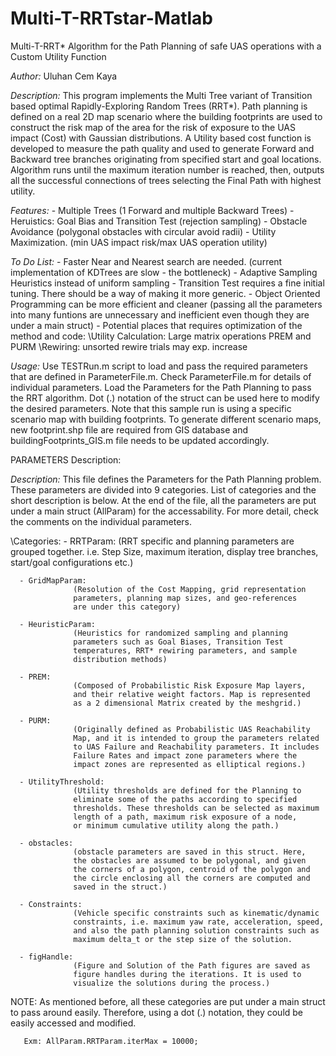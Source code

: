 # Multi-T-RRTstar-Matlab
Multi-T-RRT* Algorithm for the Path Planning of safe UAS operations with a Custom Utility Function

*Author:* Uluhan Cem Kaya
 
*Description:* This program implements the Multi Tree variant of
Transition based optimal Rapidly-Exploring Random Trees (RRT*). 
Path planning is defined on a real 2D map scenario where the building
footprints are used to construct the risk map of the area for the risk of 
exposure to the UAS impact (Cost) with Gaussian distributions. A Utility 
based cost function is developed to measure the path quality and used to 
generate Forward and Backward tree branches originating from specified 
start and goal locations. Algorithm runs until the maximum iteration 
number is reached, then, outputs all the successful connections of trees 
selecting the Final Path with highest utility. 
 
 *Features:*
     - Multiple Trees  (1 Forward and multiple Backward Trees)
     - Heruistics: Goal Bias and Transition Test (rejection sampling)
     - Obstacle Avoidance (polygonal obstacles with circular avoid radii)
     - Utility Maximization. 
       (min UAS impact risk/max UAS operation utility)

*To Do List:*
     - Faster Near and Nearest search are needed.
       (current implementation of KDTrees are slow - the bottleneck)
     - Adaptive Sampling Heuristics instead of uniform sampling
     - Transition Test requires a fine initial tuning. There should be 
       a way of making it more generic.
     - Object Oriented Programming can be more efficient and cleaner
       (passing all the parameters into many funtions are unnecessary and
       inefficient even though they are under a main struct)
     - Potential places that requires optimization of the method and code:
            \Utility Calculation: Large matrix operations PREM and PURM
            \Rewiring: unsorted rewire trials may exp. increase

*Usage:* Use TESTRun.m script to load and pass the required parameters 
         that are defined in ParameterFile.m.
         Check ParameterFile.m for details of individual parameters.
	     Load the Parameters for the Path Planning to pass the RRT
	     algorithm. Dot (.) notation of the struct can be used here to
     modify the desired parameters. Note that this sample run
is using a specific scenario map with building footprints. To generate
different scenario maps, new footprint.shp file are required from GIS database
and buildingFootprints_GIS.m file needs to be updated accordingly.


 

PARAMETERS Description:

*Description:* This file defines the Parameters for the Path Planning
problem. These parameters are divided into 9 categories. List of
categories and the short description is below. At the end of the file, 
all the parameters are put under a main struct (AllParam) for the 
accessability. For more detail, check the comments on the individual parameters.

\Categories:
      - RRTParam:
                  (RRT specific and planning parameters are grouped 
                  together. i.e. Step Size, maximum iteration, display 
                  tree branches, start/goal configurations etc.) 

      - GridMapParam:
                  (Resolution of the Cost Mapping, grid representation 
                  parameters, planning map sizes, and geo-references 
                  are under this category)

      - HeuristicParam:
                  (Heuristics for randomized sampling and planning
                  parameters such as Goal Biases, Transition Test
                  temperatures, RRT* rewiring parameters, and sample
                  distribution methods)

      - PREM:
                  (Composed of Probabilistic Risk Exposure Map layers,
                  and their relative weight factors. Map is represented
                  as a 2 dimensional Matrix created by the meshgrid.)

      - PURM:
                  (Originally defined as Probabilistic UAS Reachability
                  Map, and it is intended to group the parameters related
                  to UAS Failure and Reachability parameters. It includes
                  Failure Rates and impact zone parameters where the
                  impact zones are represented as elliptical regions.)

      - UtilityThreshold:
                  (Utility thresholds are defined for the Planning to
                  eliminate some of the paths according to specified
                  thresholds. These thresholds can be selected as maximum
                  length of a path, maximum risk exposure of a node,
                  or minimum cumulative utility along the path.)

      - obstacles:
                  (obstacle parameters are saved in this struct. Here,
                  the obstacles are assumed to be polygonal, and given
                  the corners of a polygon, centroid of the polygon and
                  the circle enclosing all the corners are computed and
                  saved in the struct.)

      - Constraints:
                  (Vehicle specific constraints such as kinematic/dynamic
                  constraints, i.e. maximum yaw rate, acceleration, speed,
                  and also the path planning solution constraints such as 
                  maximum delta_t or the step size of the solution.

      - figHandle:
                  (Figure and Solution of the Path figures are saved as
                  figure handles during the iterations. It is used to
                  visualize the solutions during the process.)


 NOTE: As mentioned before, all these categories are put under a main
       struct to pass around easily. Therefore, using a dot (.) notation,
       they could be easily accessed and modified.

       Exm: AllParam.RRTParam.iterMax = 10000;

